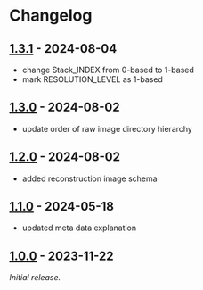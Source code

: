 # Changelog

<!-- format ref: https://github.com/vweevers/common-changelog -->

## [1.3.1] - 2024-08-04

- change Stack_INDEX from 0-based to 1-based
- mark RESOLUTION_LEVEL as 1-based

[1.3.1]: https://github.com/visor-tech/visor-data-schema/releases/tag/v1.3.1

## [1.3.0] - 2024-08-02

- update order of raw image directory hierarchy

[1.3.0]: https://github.com/visor-tech/visor-data-schema/releases/tag/v1.3.0

## [1.2.0] - 2024-08-02

- added reconstruction image schema

[1.2.0]: https://github.com/visor-tech/visor-data-schema/releases/tag/v1.2.0

## [1.1.0] - 2024-05-18

- updated meta data explanation

[1.1.0]: https://github.com/visor-tech/visor-data-schema/releases/tag/v1.1.0

## [1.0.0] - 2023-11-22

_Initial release._

[1.0.0]: https://github.com/visor-tech/visor-data-schema/releases/tag/v1.0.0
